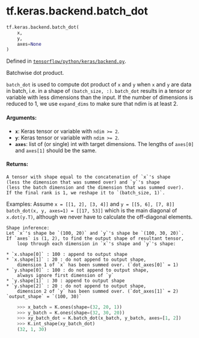 <div itemscope itemtype="http://developers.google.com/ReferenceObject">
<meta itemprop="name" content="tf.keras.backend.batch_dot" />
<meta itemprop="path" content="Stable" />
</div>

# tf.keras.backend.batch_dot

``` python
tf.keras.backend.batch_dot(
    x,
    y,
    axes=None
)
```



Defined in [`tensorflow/python/keras/backend.py`](https://www.tensorflow.org/code/tensorflow/python/keras/backend.py).

Batchwise dot product.

`batch_dot` is used to compute dot product of `x` and `y` when
`x` and `y` are data in batch, i.e. in a shape of
`(batch_size, :)`.
`batch_dot` results in a tensor or variable with less dimensions
than the input. If the number of dimensions is reduced to 1,
we use `expand_dims` to make sure that ndim is at least 2.

#### Arguments:

* <b>`x`</b>: Keras tensor or variable with `ndim >= 2`.
* <b>`y`</b>: Keras tensor or variable with `ndim >= 2`.
* <b>`axes`</b>: list of (or single) int with target dimensions.
        The lengths of `axes[0]` and `axes[1]` should be the same.


#### Returns:

    A tensor with shape equal to the concatenation of `x`'s shape
    (less the dimension that was summed over) and `y`'s shape
    (less the batch dimension and the dimension that was summed over).
    If the final rank is 1, we reshape it to `(batch_size, 1)`.

Examples:
    Assume `x = [[1, 2], [3, 4]]` and `y = [[5, 6], [7, 8]]`
    `batch_dot(x, y, axes=1) = [[17, 53]]` which is the main diagonal
    of `x.dot(y.T)`, although we never have to calculate the off-diagonal
    elements.

    Shape inference:
    Let `x`'s shape be `(100, 20)` and `y`'s shape be `(100, 30, 20)`.
    If `axes` is (1, 2), to find the output shape of resultant tensor,
        loop through each dimension in `x`'s shape and `y`'s shape:

    * `x.shape[0]` : 100 : append to output shape
    * `x.shape[1]` : 20 : do not append to output shape,
        dimension 1 of `x` has been summed over. (`dot_axes[0]` = 1)
    * `y.shape[0]` : 100 : do not append to output shape,
        always ignore first dimension of `y`
    * `y.shape[1]` : 30 : append to output shape
    * `y.shape[2]` : 20 : do not append to output shape,
        dimension 2 of `y` has been summed over. (`dot_axes[1]` = 2)
    `output_shape` = `(100, 30)`

```python
    >>> x_batch = K.ones(shape=(32, 20, 1))
    >>> y_batch = K.ones(shape=(32, 30, 20))
    >>> xy_batch_dot = K.batch_dot(x_batch, y_batch, axes=[1, 2])
    >>> K.int_shape(xy_batch_dot)
    (32, 1, 30)
```